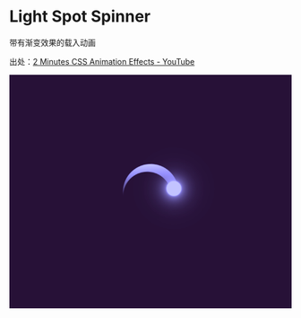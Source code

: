 # Light Spot Spinner

带有渐变效果的载入动画

出处：[2 Minutes CSS Animation Effects - YouTube](https://www.youtube.com/watch?v=S1QBg1gMGeM)

![Light Spot Spinner](readme.png)